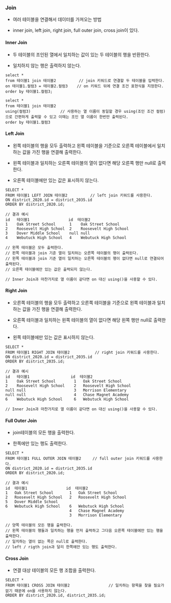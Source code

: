 ### Join

* 여러 테이블을 연결해서 데이터를 가져오는 방법

* inner join, left join, right join, full outer join, cross join이 있다.

#### Inner Join

* 두 테이블의 조인된 열에서 일치하는 값이 있는 두 테이블의 행을 반환한다.

* 일치하지 않는 행은 출력하지 않는다.

```
select * 
from 테이블1 join 테이블2          // join 키워드로 연결할 두 테이블을 입력한다.
on 테이블1.컬럼3 = 테이블2.컬럼3    // on 키워드 뒤에 연결 조건 표현식을 지정한다.
order by 테이블1.컬럼3;

select * 
from 테이블1 join 테이블2          
using(컬럼3)             // 사용하는 열 이름이 동일할 경우 using(조인 조건 컬럼)으로 간편하게 출력할 수 있고 이때는 조인 열 이름이 한번만 출력된다.              
order by 테이블1.컬럼3
```

#### Left Join

* 왼쪽 테이블의 행을 모두 출력하고 왼쪽 테이블을 기준으로 오른쪽 테이블에서 일치하는 값을 가진 행을 연결해 출력한다.

* 왼쪽 테이블과 일치하는 오른쪽 테이블의 열이 없다면 해당 오른쪽 행만 null로 출력한다.

* 오른쪽 테이블에만 있는 값은 표시하지 않는다.

```
SELECT *
FROM 테이블1 LEFT JOIN 테이블2          // left join 키워드를 사용한다.
ON district_2020.id = district_2035.id      
ORDER BY district_2020.id;

// 결과 예시
id   테이블1                 id  테이블2
1	 Oak Street School	    1 	 Oak Street School
2	 Roosevelt High School	2	 Roosevelt High School
3	 Dover Middle School	null null
4	 Webutuck High School	4	 Webutuck High School

// 왼쪽 테이블은 모두 출력한다.
// 왼쪽 테이블과 join 기준 열이 일치하는 오른쪽 테이블의 행이 출력된다.
// 왼쪽 테이블과 join 기준 열이 일치하는 오른쪽 테이블의 행이 없다면 null로 연결되어 출력된다.
// 오른쪽 테이블에만 있는 값은 출력되지 않는다.  

// Inner Join과 마찬가지로 열 이름이 같다면 on 대신 using()을 사용할 수 있다.
```

#### Right Join

* 오른쪽 테이블의 행을 모두 출력하고 오른쪽 테이블을 기준으로 왼쪽 테이블과 일치하는 값을 가진 행을 연결해 출력한다.

* 오른쪽 테이블과 일치하는 왼쪽 테이블의 열이 없다면 해당 왼쪽 행만 null로 출력한다.

* 왼쪽 테이블에만 있는 값은 표시하지 않는다.

```
SELECT *
FROM 테이블1 RIGHT JOIN 테이블2           // right join 키워드를 사용한다.
ON district_2020.id = district_2035.id
ORDER BY district_2035.id;

// 결과 예시
id   테이블1                  id  테이블2
1	 Oak Street School	      1	  Oak Street School
2	 Roosevelt High School	  2	  Roosevelt High School
null null		              3	  Morrison Elementary
null null		              4	  Chase Magnet Academy
6	 Webutuck High School	  6	  Webutuck High School

// Inner Join과 마찬가지로 열 이름이 같다면 on 대신 using()을 사용할 수 있다.
```


#### Full Outer Join

* join테이블의 모든 행을 출력한다.

* 한쪽에만 있는 행도 출력한다.

```
SELECT *
FROM 테이블1 FULL OUTER JOIN 테이블2     // full outer join 키워드를 사용한다.
ON district_2020.id = district_2035.id
ORDER BY district_2020.id;

// 결과 예시
id  테이블1                 id  테이블2
1	Oak Street School	    1	Oak Street School
2	Roosevelt High School	2	Roosevelt High School
5	Dover Middle School		
6	Webutuck High School	6	Webutuck High School
		                    4	Chase Magnet Academy
		                    3	Morrison Elementary

// 양쪽 테이블의 모든 행을 출력한다.
// 왼쪽 테이블의 행들과 일치하는 행을 먼저 출력하고 그다음 오른쪽 테이블에만 있는 행을 출력한다. 
// 일치하는 열이 없는 쪽은 null로 출력한다.
// left / rigth join과 달리 한쪽에만 있는 행도 출력한다.
```

#### Cross Join

* 연결 대상 테이블의 모든 행 조합을 출력한다.

```
SELECT *
FROM 테이블1 CROSS JOIN 테이블2                 // 일치하는 항목을 찾을 필요가 없기 때문에 on을 사용하지 않는다.
ORDER BY district_2020.id, district_2035.id;
```
